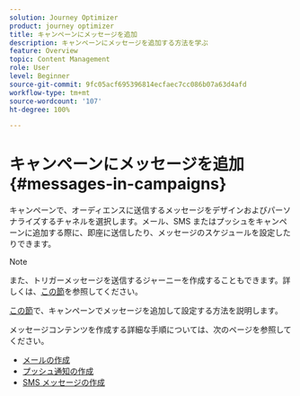 ```yaml
---
solution: Journey Optimizer
product: journey optimizer
title: キャンペーンにメッセージを追加
description: キャンペーンにメッセージを追加する方法を学ぶ
feature: Overview
topic: Content Management
role: User
level: Beginner
source-git-commit: 9fc05acf695396814ecfaec7cc086b07a63d4afd
workflow-type: tm+mt
source-wordcount: '107'
ht-degree: 100%

---
```



# キャンペーンにメッセージを追加{#messages-in-campaigns}

キャンペーンで、オーディエンスに送信するメッセージをデザインおよびパーソナライズするチャネルを選択します。メール、SMS またはプッシュをキャンペーンに追加する際に、即座に送信したり、メッセージのスケジュールを設定したりできます。

>[!NOTE]
>また、トリガーメッセージを送信するジャーニーを作成することもできます。詳しくは、[この節](messages-in-journeys.md)を参照してください。

[この節](../campaigns/create-campaign.md)で、キャンペーンでメッセージを追加して設定する方法を説明します。

メッセージコンテンツを作成する詳細な手順については、次のページを参照してください。

* [メールの作成](create-email.md)
* [プッシュ通知の作成](create-push.md)
* [SMS メッセージの作成](create-sms.md)
